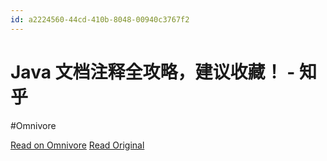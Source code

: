 ```yaml
---
id: a2224560-44cd-410b-8048-00940c3767f2
---
```


# Java 文档注释全攻略，建议收藏！ - 知乎
#Omnivore

[Read on Omnivore](https://omnivore.app/me/java-18f80599b60)
[Read Original](https://zhuanlan.zhihu.com/p/619502562)

